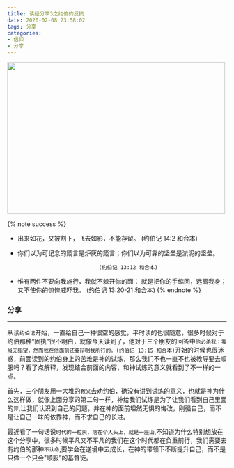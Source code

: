 ```yaml
---
title: 读经分享3之约伯的反抗
date: 2020-02-08 23:58:02
tags: 分享
categories:
- 信仰
- 分享
---
```

<img src="https://hexo-1257711631.cos.ap-nanjing.myqcloud.com/IMG_0015.JPG" width=500 height=350>


{% note success %}
* 出来如花，又被割下，飞去如影，不能存留。
                                (约伯记 14:2 和合本)

* 你们以为可记念的箴言是炉灰的箴言；你们以为可靠的坚垒是淤泥的坚垒。

                                (约伯记 13:12 和合本)
* 惟有两件不要向我施行，我就不躲开你的面：
就是把你的手缩回，远离我身；又不使你的惊惶威吓我。
                                (约伯记 13:20-21 和合本)
{% endnote %}

### 分享
***

从读`约伯记`开始，一直给自己一种很空的感觉，平时读的也很随意，很多时候对于约伯那种“固执”很不明白，就像今天读到了，他对于三个朋友的回答中`他必杀我；我虽无指望，然而我在他面前还要辩明我所行的。(约伯记 13:15 和合本)`开始的时候也很迷惑，前面读到的约伯身上的苦难是神的试炼，那么我们不也一直不也被教导要去顺服吗？看了点解释，发现结合前面的内容，和神试炼的意义就看到了不一样的一点。

首先，三个朋友用一大堆的`教义`去劝约伯，确没有讲到试炼的意义，也就是神为什么这样做，就像上面分享的第二句一样，神给我们试炼是为了让我们看到自己里面的`罪`,让我们认识到自己的问题，并在神的面前坦然无惧的悔改，刚强自己，而不是让自己一味的依靠神，而不求自己的长进。

最近看了一句话说`时代的一粒灰，落在个人头上，就是一座山`,不知道为什么特别想放在这个分享中，很多时候平凡又不平凡的我们在这个时代都在负重前行，我们需要去有约伯的那种`不认命`,要学会在逆境中去成长，在神的带领下不断提升自己，而不是只做一个只会"顺服”的基督徒。